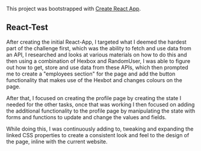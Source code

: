 This project was bootstrapped with [Create React App](https://github.com/facebook/create-react-app).

## React-Test

After creating the initial React-App, I targeted what I deemed the hardest part of the challenge first, which was the ability to fetch and use data from an API, I researched and looks at various materials on how to do this and then using a combination of Hexbox and RandomUser, I was able to figure out how to get, store and use data from these APIs, which then prompted me to create a "employees section" for the page and add the button functionality that makes use of the Hexbot and changes colours on the page.

After that, I focused on creating the profile page by creating the state I needed for the other tasks, once that was working I then focused on adding the additional functionality to the profile page by manipulating the state with forms and functions to update and change the values and fields.

While doing this, I was continuously adding to, tweaking and expanding the linked CSS properties to create a consistent look and feel to the design of the page, inline with the current website.

